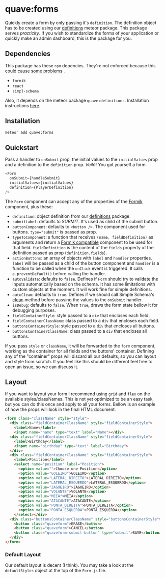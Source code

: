 # quave:forms

Quickly create a form by only passing it's `definition`. The definition object
has to be created using our
[definitions](https://github.com/quavedev/definitions) meteor package. This
package serves *practicity*. If you wish to standardize the forms of your
application or quickly make an admin dashboard, this is the package for you.

## Dependencies

This package has these `npm` depencies. They're not enforced because this could
cause [some problems](https://guide.meteor.com/writing-atmosphere-packages.html#peer-npm-dependencies)
.

* `formik`
* `react`
* `simpl-schema`

Also, it depends on the meteor package `quave:definitions`. Installation
instructions [here](https://github.com/quavedev/definitions#installation).

## Installation

```bash
meteor add quave:forms
```

## Quickstart

Pass a handler to `onSubmit` prop, the initial values to the `initialValues`
prop and a definition to the `definition` prop. *Voilà*! You got yourself a
form.

```javascript
<Form
  onSubmit={handleSubmit}
  initialValues={initialValues}
  definition={PlayerDefinition}
/>
```

The `Form` component can accept any of the properties of the
[Formik](https://formik.org/docs/api/formik) component, plus these:

* `definition`: object definition from our
  [definitions](https://github.com/quavedev/definitions) package.
* `submitLabel`: defaults to *SUBMIT*. It's used as child of the submit button.
* `buttonComponent`: defaults to `<button />`. The component used for buttons.
  `type="submit"` is passed as prop.
* `typeToComponent`: a function that receives `(name, fieldDefinition)` as
  arguments and return a
  [Formik compatible](https://formik.org/docs/api/field#component) component to
  be used for that field. `fieldDefinition` is the content of the `fields`
  property of the definition passed as prop (`definition.fields`).
* `actionButtons`: an array of objects with `label` and `handler` properties.
  `label` will be passed as a child of the button component and `handler` is a
  function to be called when the `onClick` event is triggered. It calls
  `e.preventDefault()` before calling the handler.
* `autoValidate`: defaults to `false`. Defines if `Form` should try to validate
  the inputs automatically based on the schema. It has some limitations with
  custom objects at the moment. It will work fine for simple definitions.
* `autoClean`: defaults to `true`. Defines if we should call Simple Schema's
  [clean](https://github.com/aldeed/simpl-schema#explicitly-clean-an-object)
  method before passing the values to the `onSubmit` handler.
* `isDebug`: defaults to `false`. When `true`, draws the form state bellow it
  for debugging purposes.
* `fieldContainerStyle`: style passed to a `div` that encloses each field.
* `fieldContainerClassName`: class passed to a `div` that encloses each field.
* `buttonsContainerStyle`: style passed to a `div` that encloses all buttons.
* `buttonsContainerClassName`: class passed to a `div` that encloses all
  buttons.

If you pass `style` or `className`, it will be forwarded to the `form` component,
working as the container for all fields and the buttons' container. Defining any
of the "container" props will discard all our defaults, so you can layout and
style from scratch. If you feel like this should be different feel free to open
an issue, so we can discuss it.

## Layout

If you want to layout your form I recommend using `grid` and `flex` on the
available styles/classNames. This is not yet optimized to be an easy task, but
you can do this once and apply to all your forms. Bellow is an example of how
the props will look in the final HTML document.

```html
<form class="className" style="style">
  <div class="fieldContainerClassName" style="fieldContainerStyle">
    <label>Name</label>
    <input name="name" type="text" label="Name"></div>
  <div class="fieldContainerClassName" style="fieldContainerStyle">
    <label>Birthday</label>
    <input name="birthday" type="text" label="Birthday">
  </div>
  <div class="fieldContainerClassName" style="fieldContainerStyle">
    <label>Position</label>
    <select name="position" label="Position">
      <option value="">Choose one Position</option>
      <option value="GOLEIRO">GOLEIRO</option>
      <option value="LATERAL_DIREITO">LATERAL_DIREITO</option>
      <option value="LATERAL_ESQUERDO">LATERAL_ESQUERDO</option>
      <option value="ZAGUEIRO">ZAGUEIRO</option>
      <option value="VOLANTE">VOLANTE</option>
      <option value="MEIA">MEIA</option>
      <option value="ATACANTE">ATACANTE</option>
      <option value="PONTA_DIREITA">PONTA_DIREITA</option>
      <option value="PONTA_ESQUERDA">PONTA_ESQUERDA</option>
    </select></div>
  <div class="buttonsContainerClassName" style="buttonsContainerStyle">
    <button class="quaveform">ERASE</button>
    <button class="quaveform">CANCEL</button>
    <button class="quaveform-submit-button" type="submit">SAVE</button>
  </div>
</form>
```

### Default Layout

Our default layout is decent (I think). You may take a look at the
`defaultStyles` object at the top of the `Form.js` file.